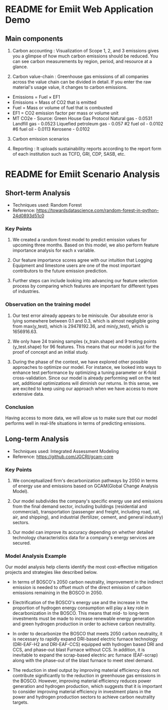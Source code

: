 # README for Emiit Web Application Demo

## Main components

1. Carbon accounting : Visualization of Scope 1, 2, and 3 emissions gives you a glimpse of how much carbon emissions should be reduced. You can see carbon measurements by region, period, and resource at a glance.

2. Carbon value-chain : Greenhouse gas emissions of all companies across the value chain can be divided in detail. If you enter the raw material's usage value, it changes to carbon emissions.

- Emissions = Fuel × EF1
- Emissions = Mass of CO2 that is emitted
- Fuel = Mass or volume of fuel that is combusted
- EF1 = CO2 emission factor per mass or volume unit
- MT CO2e - Source: Green House Gas Protocol
  Natural gas - 0.0531
  Landfill gas - 0.0523
  Liquefied petroleum gas - 0.057
  #2 fuel oil - 0.0102
  #6 fuel oil - 0.0113
  Kerosene - 0.0102
  
3. Carbon emission scenarios

4. Reporting : It uploads sustainability reports according to the report form of each institution such as TCFD, GRI, CDP, SASB, etc.

# README for Emiit Scenario Analysis

## Short-term Analysis

- Techniques used: Random Forest
- Reference: https://towardsdatascience.com/random-forest-in-python-24d0893d51c0

### Key Points

1. We created a random forest model to predict emission values for upcoming three months. Based on this model, we also perform feature importance analysis for each x variable. 

2. Our feature importance scores agree with our intuition that Logging Equipment and limestone users are one of the most important contributors to the future emission prediction.

3. Further steps can include looking into advancing our feature selection process by comparing which features are important for different types of industries.

### Observation on the training model

1. Our test error already appears to be miniscule. Our absolute error is lying somewhere between 0.1 and 0.3, which is almost negligible going from max(y_test), which is 29478192.36, and min(y_test), which is 1656916.63.

2. We only have 24 training samples (x_train.shape) and 9 testing points (y_test.shape) for 96 features. This means that our model is just for the proof of concept and an initial study. 

3. During the phase of the contest, we have explored other possible approaches to optimize our model. For instance, we looked into ways to enhance test performance by optimizing a tuning parameter or K-fold cross-validation. Since our model is already performing well on the test set, additional optimizations will diminish our returns. In this sense, we are excited to keep using our approach when we have access to more extensive data.

### Conclusion

Having access to more data, we will allow us to make sure that our model performs well in real-life situations in terms of predicting emissions.

## Long-term Analysis

- Techniques used: Integrated Assessment Modeling
- Reference: https://github.com/JGCRI/gcam-core

### Key Points

1. We conceptualized firm's decarbonization pathways by 2050 in terms of energy use and emissions based on GCAM(Global Change Analysis Model).

2. Our model subdivides the company's specific energy use and emissions from the final demand sector, including buildings (residential and commercial), transportation (passenger and freight, including road, rail, air, and shipping), and industrial (fertilizer, cement, and general industry) sectors.

3. Our model can improve its accuracy depending on whether detailed technology characteristics data for a company's energy services are secured.

### Model Analysis Example

Our model analysis help clients identify the most cost-effective mitigation projects and strategies like described below.

- In terms of BOSCO's 2050 carbon neutrality, improvement in the indirect emission is needed to offset much of the direct emission of carbon emissions remaining in the BOSCO in 2050.

- Electrification of the BOSCO's energy use and the increase in the proportion of hydrogen energy consumption will play a key role in decarbonization in the BOSCO. This means that mid- to long-term investments must be made to increase renewable energy generation and green hydrogen production in order to achieve carbon neutrality.

- In order to decarbonize the BOSCO that meets 2050 carbon neutrality, it is necessary to rapidly expand DRI-based electric furnace technology (DRI-EAF-H2 and DRI-EAF-CCS) equipped with hydrogen based DRI and CCS, and phase-out blast Furnace without CCS. In addition, it is inevitable to expand the scrap-based electric arc furnace (EAF-scrap) along with the phase-out of the blast furnace to meet steel demand.

- The reduction in steel output by improving material efficiency does not contribute significantly to the reduction in greenhouse gas emissions in the BOSCO. However, improving material efficiency reduces power generation and hydrogen production, which suggests that it is important to consider improving material efficiency in investment plans in the power and hydrogen production sectors to achieve carbon neutrality targets.


